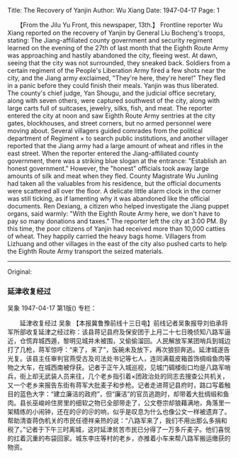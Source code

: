 Title: The Recovery of Yanjin
Author: Wu Xiang
Date: 1947-04-17
Page: 1

　　【From the Jilu Yu Front, this newspaper, 13th.】 Frontline reporter Wu Xiang reported on the recovery of Yanjin by General Liu Bocheng's troops, stating: The Jiang-affiliated county government and security regiment learned on the evening of the 27th of last month that the Eighth Route Army was approaching and hastily abandoned the city, fleeing west. At dawn, seeing that the city was not surrounded, they sneaked back. Soldiers from a certain regiment of the People's Liberation Army fired a few shots near the city, and the Jiang army exclaimed, "They're here, they're here!" They fled in a panic before they could finish their meals. Yanjin was thus liberated. The county's chief judge, Yan Shougu, and the judicial office secretary, along with seven others, were captured southwest of the city, along with large carts full of suitcases, jewelry, silks, fish, and meat. The reporter entered the city at noon and saw Eighth Route Army sentries at the city gates, blockhouses, and street corners, but no armed personnel were moving about. Several villagers guided comrades from the political department of Regiment × to search public institutions, and another villager reported that the Jiang army had a large amount of wheat and rifles in the east street. When the reporter entered the Jiang-affiliated county government, there was a striking blue slogan at the entrance: "Establish an honest government." However, the "honest" officials took away large amounts of silk and meat when they fled. County Magistrate Wu Junling had taken all the valuables from his residence, but the official documents were scattered all over the floor. A delicate little alarm clock in the corner was still ticking, as if lamenting why it was abandoned like the official documents. Ren Dexiang, a citizen who helped investigate the Jiang puppet organs, said warmly: "With the Eighth Route Army here, we don't have to pay so many donations and taxes." The reporter left the city at 3:00 PM. By this time, the poor citizens of Yanjin had received more than 10,000 catties of wheat. They happily carried the heavy bags home. Villagers from Lizhuang and other villages in the east of the city also pushed carts to help the Eighth Route Army transport the seized materials.



<hr /> 

Original: 


### 延津收复经过
吴象
1947-04-17
第1版()
专栏：

　　延津收复经过
    吴象
    【本报冀鲁豫前线十三日电】前线记者吴象报导刘伯承将军所部收复延津之经过称：该县蒋记县府及保安团于上月二十七日晚侦知八路军逼近，仓慌弃城西遁，黎明见城并未被围，又偷偷溜回。人民解放军某团哨兵到城边打了几枪，蒋军惊呼：“来了，来了”，饭碗未及放下，再次狼狈奔逃。延津城遂告光复。该县主任审判官燕受古及司法处书记等七人，连同满载皮箱首饰绸缎鱼肉等物之大车，在城西南被俘获。记者于正午入城巡视，见城门碉楼街口均是八路军哨兵，街上却无武装人员来往，几个老乡指引着×团政治处的同志去搜查公共机关，又一个老乡来报告东街有蒋军大批麦子和步枪。记者走进蒋记县府时，路口写着触目的蓝色大字：“建立廉洁的政府”，但“廉洁”的官员逃跑时，却带着大批绸缎和鱼肉。县长巫峻岭住房里的细软之物已全部带走了，公文卷宗却狼藉满地，角落里一架精练的小闹钟，还在的＠的＠的响，似乎是叹息为什么也像公文一样被遗弃了。帮助清查蒋伪机关的市民任德祥亲热的说：“八路军来了，我们不用出那么多捐和税了。”记者于下午三时离城，这时延津贫苦市民已分得了一万多斤麦子。他们喜悦的扛着沉重的布袋回家。城东李庄等村的老乡，亦推着小车来帮八路军搬运缴获的物资。

